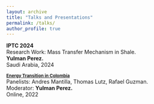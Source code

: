 ```yaml
---
layout: archive
title: "Talks and Presentations"
permalink: /talks/
author_profile: true
---
```

<b> IPTC 2024 </b> <br>
Research Work: Mass Transfer Mechanism in Shale. <br>
<b>Yulman Perez.</b><br>
Saudi Arabia, 2024 <br>
  


<b><a style="font-size:1.2vw;" href="https://www.youtube.com/watch?v=WBLWL1uBDSw"> Energy Transition in Colombia</a></b> <br>
Panelists: Andres Mantilla, Thomas Lutz, Rafael Guzman. <br>
Moderator: <b>Yulman Perez.</b><br>
Online, 2022 <br>
  


